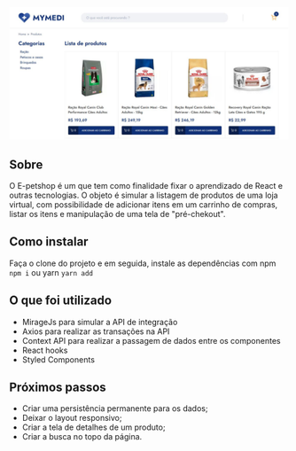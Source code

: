 ![preview](https://raw.githubusercontent.com/rafaelhbarreto/e-Petshop/master/public/preview.JPG)

## Sobre

O E-petshop é um que tem como finalidade fixar o aprendizado de React e outras tecnologias. O objeto é simular a listagem de produtos de uma loja virtual, com possibilidade de adicionar itens em um carrinho de compras, listar os itens e manipulação de uma tela de "pré-chekout".

## Como instalar

Faça o clone do projeto e em seguida, instale as dependências com npm `npm i` ou yarn `yarn add`

## O que foi utilizado

- MirageJs para simular a API de integração
- Axios para realizar as transações na API
- Context API para realizar a passagem de dados entre os componentes
- React hooks
- Styled Components

## Próximos passos

- Criar uma persistência permanente para os dados;
- Deixar o layout responsivo;
- Criar a tela de detalhes de um produto;
- Criar a busca no topo da página.
